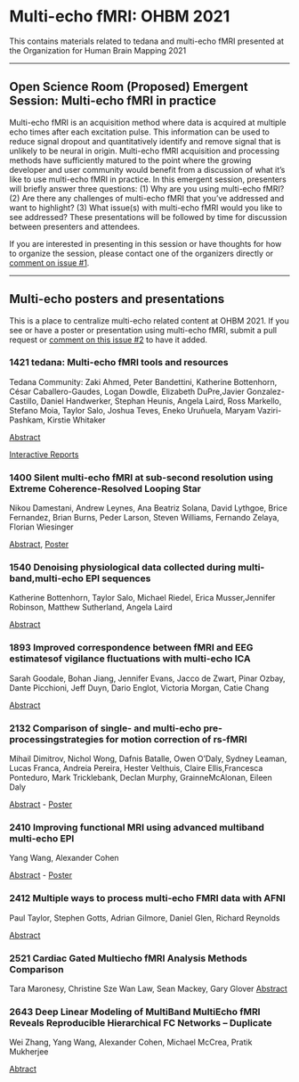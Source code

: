# Multi-echo fMRI: OHBM 2021

This contains materials related to tedana and multi-echo fMRI presented at the Organization for Human Brain Mapping 2021

-----

## Open Science Room (Proposed) Emergent Session: Multi-echo fMRI in practice

Multi-echo fMRI is an acquisition method where data is acquired at multiple echo times after each excitation pulse. This information can be used to reduce signal dropout and quantitatively identify and remove signal that is unlikely to be neural in origin. Multi-echo fMRI acquisition and processing methods have sufficiently matured to the point where the growing developer and user community would benefit from a discussion of what it’s like to use multi-echo fMRI in practice. In this emergent session, presenters will briefly answer three questions: (1) Why are you using multi-echo fMRI? (2) Are there any challenges of multi-echo fMRI that you’ve addressed and want to highlight? (3) What issue(s) with multi-echo fMRI would you like to see addressed? These presentations will be followed by time for discussion between presenters and attendees.

 If you are interested in presenting in this session or have thoughts for how to organize the session, please contact one of the organizers directly or [comment on issue #1](https://github.com/ME-ICA/ohbm-2021-multiecho/issues/1).

 -----

## Multi-echo posters and presentations

 This is a place to centralize multi-echo related content at OHBM 2021. If you see or have a poster or presentation using multi-echo fMRI, submit a pull request or [comment on this issue #2](https://github.com/ME-ICA/ohbm-2021-multiecho/issues/2) to have it added.

 ### 1421 tedana: Multi-echo fMRI tools and resources

Tedana Community: Zaki Ahmed, Peter Bandettini, Katherine Bottenhorn, César Caballero-Gaudes, Logan Dowdle, Elizabeth DuPre,Javier Gonzalez-Castillo, Daniel Handwerker, Stephan Heunis, Angela Laird, Ross Markello, Stefano Moia, Taylor Salo, Joshua Teves, Eneko Uruñuela, Maryam Vaziri-Pashkam, Kirstie Whitaker

 [Abstract](https://ww4.aievolution.com/hbm2101/index.cfm?do=abs.viewAbs&src=ext&abs=1359)

 [Interactive Reports](https://me-ica.github.io/ohbm-2021-multiecho/)

### 1400 Silent multi-echo fMRI at sub-second resolution using Extreme Coherence-Resolved Looping Star

Nikou Damestani, Andrew Leynes, Ana Beatriz Solana, David Lythgoe, Brice Fernandez, Brian Burns, Peder Larson, Steven Williams, Fernando Zelaya, Florian Wiesinger

[Abstract](https://ww4.aievolution.com/hbm2101/index.cfm?do=abs.viewAbs&src=ext&abs=1342),  [Poster](https://anyscreeninc.com/PF/OHBM/2021/OHBM-Educational-Courses/pdf_poster_files/Nikou_Damestani60785c7f13544/Nikou_Damestani.pdf)

### 1540 Denoising physiological data collected during multi-band,multi-echo EPI sequences

Katherine Bottenhorn, Taylor Salo, Michael Riedel, Erica Musser,Jennifer Robinson, Matthew Sutherland, Angela Laird

[Abstract](https://ww4.aievolution.com/hbm2101/index.cfm?do=abs.viewAbs&src=ext&abs=1463)

### 1893 Improved correspondence between fMRI and EEG estimatesof vigilance fluctuations with multi-echo ICA

Sarah Goodale, Bohan Jiang, Jennifer Evans, Jacco de Zwart, Pinar Ozbay, Dante Picchioni, Jeff Duyn, Dario Englot, Victoria Morgan, Catie Chang

[Abstract](https://ww4.aievolution.com/hbm2101/index.cfm?do=abs.viewAbs&src=ext&abs=1795)

### 2132 Comparison of single- and multi-echo pre-processingstrategies for motion correction of rs-fMRI

Mihail Dimitrov, Nichol Wong, Dafnis Batalle, Owen O’Daly, Sydney Leaman, Lucas Franca, Andreia Pereira, Hester Velthuis, Claire Ellis,Francesca Ponteduro, Mark Tricklebank, Declan Murphy, GrainneMcAlonan, Eileen Daly

[Abstract](https://ww4.aievolution.com/hbm2101/index.cfm?do=abs.viewAbs&src=ext&abs=2021) - [Poster](https://anyscreeninc.com/PF/OHBM/2021/OHBM-Educational-Courses/pdf_poster_files/Mihail_Dimitrov60785c8076dfb/Mihail_Dimitrov.pdf)

### 2410 Improving functional MRI using advanced multiband multi-echo EPI

Yang Wang, Alexander Cohen

[Abstract](https://ww4.aievolution.com/hbm2101/index.cfm?do=abs.viewAbs&src=ext&abs=2293) - [Poster](https://anyscreeninc.com/PF/OHBM/2021/OHBM-Educational-Courses/pdf_poster_files/Yang_Wang60785c8110272/Yang_Wang.pdf)

### 2412 Multiple ways to process multi-echo FMRI data with AFNI
Paul Taylor, Stephen Gotts, Adrian Gilmore, Daniel Glen, Richard Reynolds

[Abstract](https://ww4.aievolution.com/hbm2101/index.cfm?do=abs.viewAbs&src=ext&abs=2295)

### 2521 Cardiac Gated Multiecho fMRI Analysis Methods Comparison
Tara Maronesy, Christine Sze Wan Law, Sean Mackey, Gary Glover
[Abstract](https://ww4.aievolution.com/hbm2101/index.cfm?do=abs.viewAbs&src=ext&abs=2402)

### 2643 Deep Linear Modeling of MultiBand MultiEcho fMRI Reveals Reproducible Hierarchical FC Networks – Duplicate
Wei Zhang, Yang Wang, Alexander Cohen, Michael McCrea, Pratik Mukherjee

[Abtract](https://ww4.aievolution.com/hbm2101/index.cfm?do=abs.viewAbs&src=ext&abs=2522)